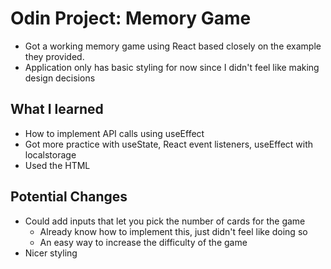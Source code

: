 # Odin Project: Memory Game
- Got a working memory game using React based closely on the example they provided.
- Application only has basic styling for now since I didn't feel like making design decisions

## What I learned
- How to implement API calls using useEffect
- Got more practice with useState, React event listeners, useEffect with localstorage
- Used the HTML <dialog> for the first time and it's really nice

## Potential Changes
- Could add inputs that let you pick the number of cards for the game
  - Already know how to implement this, just didn't feel like doing so
  - An easy way to increase the difficulty of the game
- Nicer styling

